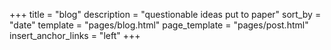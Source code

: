 +++
title = "blog"
description = "questionable ideas put to paper"
sort_by = "date"
template = "pages/blog.html"
page_template = "pages/post.html"
insert_anchor_links = "left"
+++


